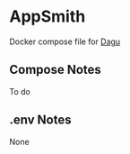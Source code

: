 # AppSmith
Docker compose file for [Dagu](https://github.com/dagu-org/dagu)

## Compose Notes
To do


## .env Notes
None
